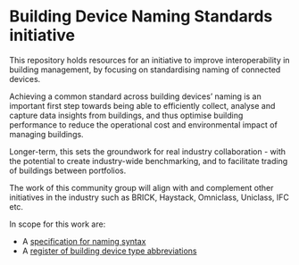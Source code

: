 # Building Device Naming Standards initiative

This repository holds resources for an initiative to improve interoperability in building management, by focusing on standardising naming of connected devices.

Achieving a common standard across building devices’ naming is an important first step towards being able to efficiently collect, analyse and capture data insights from buildings, and thus optimise building performance to reduce the operational cost and environmental impact of managing buildings.

Longer-term, this sets the groundwork for real industry collaboration - with the potential to create industry-wide benchmarking, and to facilitate trading of buildings between portfolios.

The work of this community group will align with and complement other initiatives in the industry such as BRICK, Haystack, Omniclass, Uniclass, IFC etc.

In scope for this work are:
- A [specification for naming syntax](BDNS_Specification_naming_syntax.md)
- A [register of building device type abbreviations](BDNS_Abbreviations_Register.csv)
